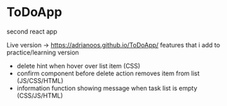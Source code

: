 # ToDoApp
second react app

Live version -> https://adrianoos.github.io/ToDoApp/
features that i add to practice/learning version
- delete hint when hover over list item (CSS)
- confirm component before delete action removes item from list (JS/CSS/HTML)
- information function showing message when task list is empty (CSS/JS/HTML)
